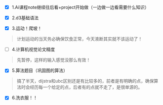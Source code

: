 - [x] 1.Ai课程note继续往后看+project开始做（一边做一边看需要什么知识）
> 
- [x] 2.d3基础语法
> 
- [x] 3.运动！爬坡！
> 计划运动的当天务必确保饮食正常，今天液断其实就不该运动了！
- [ ] 4.计算机视觉论文精度
> 先暂停，这样的输入感觉没那么有效！
- [x] 5.算法题目（巩固图的算法）
> 搞了半天，dijstra和ubc区别还是有比较多的，前者是有明确的点，确保算法时会经历每一个给定的点，后者有的点就不走了，是很单源的。
- [x] 6.洗衣服！！
> 